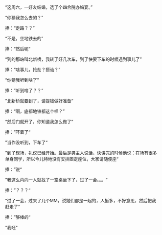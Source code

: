 “这周六，一好友结婚，选了个四合院办婚宴。”

“你猜我怎么去的？”

捧：“走路？？”

“不是，坐地铁去的”

捧：“然后呢”

“到的那站叫北新桥，我转了好几次车，到了快要下车的时候遇到事儿了”

捧：“啥事儿，抢劫？搭讪？”

“你猜我听到啥了”

捧：”听到啥了？？“

”北新桥就要到了，请提钱做好准备“

捧：“啊，底都地铁都这个样？”

“然后门就开了，你知道我怎么做了”

捧：”吓着了“

”当作没听到，下车了“

”到了现场，礼仪已经开始。最后是男主人说话，快讲完的时候他说：在场有很多单身同学，所以今儿特地没有安排固定座位，大家请随便座“

捧：”说“

”我这么内向一人就找了一空桌坐下了，过了一会。。。“

捧：”？？？“

”过了一会，过来了几个MM，说她们都是一起的，人挺多，不好意思，然后把我赶走了“

捧：”够棒的“

"我呸"
